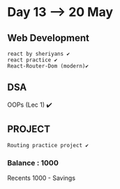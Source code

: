 # Day 13 --> 20 May 

## Web Development
    react by sheriyans ✔️
    react practice ✔️
    React-Router-Dom (modern)✔️
    
## DSA
   OOPs (Lec 1) ✔️

## PROJECT
    Routing practice project ✔️


### Balance : 1000
Recents
1000 - Savings 